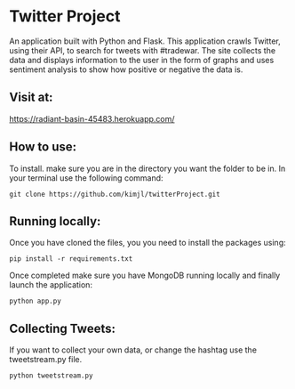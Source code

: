 # Twitter Project
An application built with Python and Flask. This application crawls Twitter, using their API, to search for tweets with #tradewar.
The site collects the data and displays information to the user in the form of graphs and uses sentiment analysis to show how positive
or negative the data is. 

## Visit at:
https://radiant-basin-45483.herokuapp.com/

## How to use:
To install. make sure you are in the directory you want the folder to be in. In your terminal use the following command:

```
git clone https://github.com/kimjl/twitterProject.git
```

## Running locally:
Once you have cloned the files, you you need to install the packages using:
```
pip install -r requirements.txt
```
Once completed make sure you have MongoDB running locally and finally launch the application:
```
python app.py
```

## Collecting Tweets:
If you want to collect your own data, or change the hashtag use the tweetstream.py file.

```
python tweetstream.py
```
